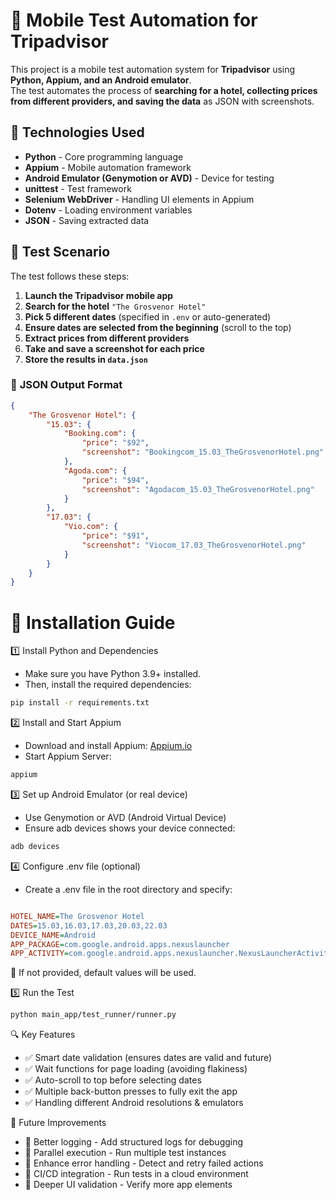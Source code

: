 # 🏨 Mobile Test Automation for Tripadvisor

This project is a mobile test automation system for **Tripadvisor** using **Python, Appium, and an Android emulator**.  
The test automates the process of **searching for a hotel, collecting prices from different providers, and saving the 
data** as JSON with screenshots.  

## 🚀 Technologies Used
- **Python** - Core programming language
- **Appium** - Mobile automation framework
- **Android Emulator (Genymotion or AVD)** - Device for testing
- **unittest** - Test framework
- **Selenium WebDriver** - Handling UI elements in Appium
- **Dotenv** - Loading environment variables
- **JSON** - Saving extracted data  

## 📌 Test Scenario
The test follows these steps:
1. **Launch the Tripadvisor mobile app**  
2. **Search for the hotel** `"The Grosvenor Hotel"`  
3. **Pick 5 different dates** (specified in `.env` or auto-generated)  
4. **Ensure dates are selected from the beginning** (scroll to the top)  
5. **Extract prices from different providers**  
6. **Take and save a screenshot for each price**  
7. **Store the results in `data.json`**  

### 📂 **JSON Output Format**
```json
{
    "The Grosvenor Hotel": {
        "15.03": {
            "Booking.com": {
                "price": "$92",
                "screenshot": "Bookingcom_15.03_TheGrosvenorHotel.png"
            },
            "Agoda.com": {
                "price": "$94",
                "screenshot": "Agodacom_15.03_TheGrosvenorHotel.png"
            }
        },
        "17.03": {
            "Vio.com": {
                "price": "$91",
                "screenshot": "Viocom_17.03_TheGrosvenorHotel.png"
            }
        }
    }
}
```

# 🔧 Installation Guide
1️⃣ Install Python and Dependencies
* Make sure you have Python 3.9+ installed.
* Then, install the required dependencies:
```bash
pip install -r requirements.txt
```

2️⃣ Install and Start Appium
* Download and install Appium: [Appium.io](https://appium.io/docs/en/latest/)
* Start Appium Server:
```bash
appium
```
3️⃣ Set up Android Emulator (or real device)
* Use Genymotion or AVD (Android Virtual Device)
* Ensure adb devices shows your device connected:
```bash
adb devices
```
4️⃣ Configure .env file (optional)
* Create a .env file in the root directory and specify:

```ini

HOTEL_NAME=The Grosvenor Hotel
DATES=15.03,16.03,17.03,20.03,22.03
DEVICE_NAME=Android
APP_PACKAGE=com.google.android.apps.nexuslauncher
APP_ACTIVITY=com.google.android.apps.nexuslauncher.NexusLauncherActivity
```
📌 If not provided, default values will be used.

5️⃣ Run the Test
```bash
python main_app/test_runner/runner.py
```


🔍 Key Features
* ✅ Smart date validation (ensures dates are valid and future)
* ✅ Wait functions for page loading (avoiding flakiness)
* ✅ Auto-scroll to top before selecting dates
* ✅ Multiple back-button presses to fully exit the app
* ✅ Handling different Android resolutions & emulators

🚀 Future Improvements
* 🔹 Better logging - Add structured logs for debugging
* 🔹 Parallel execution - Run multiple test instances
* 🔹 Enhance error handling - Detect and retry failed actions
* 🔹 CI/CD integration - Run tests in a cloud environment
* 🔹 Deeper UI validation - Verify more app elements